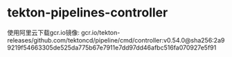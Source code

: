 # tekton-pipelines-controller
使用阿里云下载gcr.io镜像: gcr.io/tekton-releases/github.com/tektoncd/pipeline/cmd/controller:v0.54.0@sha256:2a99219f54663305de525da775b67e7911e7dd97dd46afbc516fa070927e5f91
